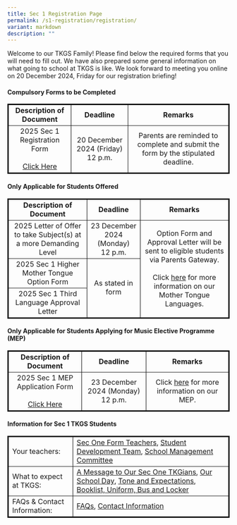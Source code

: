 ```yaml
---
title: Sec 1 Registration Page
permalink: /s1-registration/registration/
variant: markdown
description: ""
---
```

Welcome to our TKGS Family! Please find below the required forms that you will need to fill out. We have also prepared some general information on what going to school at TKGS is like. We look forward to meeting you online on 20 December 2024, Friday for our registration briefing!

<h4>Compulsory Forms to be Completed</h4>
<table border="1" style="border-collapse: collapse; width: 100%; border: 2px solid black;">
    <tbody>
        <tr>
            <td style="font-weight: bold; text-align: center;">Description of Document</td>
            <td style="font-weight: bold; text-align: center;">Deadline</td>
            <td style="font-weight: bold; text-align: center;">Remarks</td>
        </tr>
        <tr>
            <td style="text-align: center; vertical-align: middle;">2025 Sec 1 Registration Form<br><br><a href="https://form.gov.sg/66f3567a3f815c0206eabf67" target="_blank" rel="noopener">Click Here</a></td>
            <td style="text-align: center; vertical-align: middle;">20 December 2024 (Friday)<br>12 p.m.</td>
            <td rowspan="3" style="text-align: center; vertical-align: middle;">Parents are reminded to complete and submit the form by the stipulated deadline.</td>
        </tr>
    </tbody>
</table>

<h4>Only Applicable for Students Offered</h4>
<table border="1" style="border-collapse: collapse; width: 100%; border: 2px solid black;">
    <tbody>
        <tr>
            <td style="font-weight: bold; text-align: center;">Description of Document</td>
            <td style="font-weight: bold; text-align: center;">Deadline</td>
            <td style="font-weight: bold; text-align: center;">Remarks</td>
        </tr>
        <tr>
            <td style="text-align: center; vertical-align: middle;">2025 Letter of Offer to take Subject(s) 
at a more Demanding Level </td>
            <td style="text-align: center; vertical-align: middle;">23 December 2024 (Monday)<br>12 p.m.</td>
            <td rowspan="3" style="text-align: center; vertical-align: middle;">Option Form and Approval Letter will be sent to eligible students via Parents Gateway.<br><br>Click <a href="https://drive.google.com/file/d/18PYfXVRwoSC7bsPqCbtN8p7b5GUTg9sc/view?usp=sharing" target="_blank" rel="noopener">here</a> for more information on our Mother Tongue Languages.</td>
        </tr>
        <tr>
            <td style="text-align: center; vertical-align: middle;">2025 Sec 1 Higher Mother Tongue Option Form</td>
					<td rowspan="2" style="text-align: center; vertical-align: middle;">As stated in form</td>
			</tr>
			<tr>
            <td style="text-align: center; vertical-align: middle;"> 2025 Sec 1 Third Language Approval Letter</td>
        </tr>
    </tbody>
</table>

<h4>Only Applicable for Students Applying for Music Elective Programme (MEP)</h4>
<table border="1" style="border-collapse: collapse; width: 100%; border: 2px solid black;">
    <tbody>
        <tr>
            <td style="font-weight: bold; text-align: center;">Description of Document</td>
            <td style="font-weight: bold; text-align: center;">Deadline</td>
            <td style="font-weight: bold; text-align: center;">Remarks</td>
        </tr>
        <tr>
            <td style="text-align: center; vertical-align: middle;">2025 Sec 1 MEP Application Form<br><br><a href="https://drive.google.com/file/d/1Yx371pnowsqdHTE6iyfHcWwn643FSlOm/view?usp=sharing" target="_blank" rel="noopener">Click Here</a></td>
            <td style="text-align: center; vertical-align: middle;">23 December 2024 (Monday) <br>12 p.m.</td>
            <td style="text-align: center; vertical-align: middle;">Click <a href="https://drive.google.com/file/d/1lrWj9SGaqvXPSLrDTGxhvn8lwWgBr5-u/view?usp=sharing" target="_blank" rel="noopener">here</a> for more information on our MEP.</td>
        </tr>
    </tbody>
</table>
<h4>Information for Sec 1 TKGS Students </h4>
<table border="1" style="border-collapse: collapse; width: 100%; border: 2px solid black;">
	<tbody>
		<tr>
			<td>Your teachers: </td>
			<td><a href="https://drive.google.com/file/d/14j1OVB9JkEIAO15w7sPcVOXxMqThiy1P/view?usp=sharing" target="_blank" rel="noopener">Sec One Form Teachers</a>, <a href="https://drive.google.com/file/d/1TmPwa5mDSrZs_1GR2NtftPvZAOgPOlAe/view?usp=sharing" target="_blank" rel="noopener">Student Development Team</a>, <a href="https://drive.google.com/file/d/19u4QgyXJ5W2LirJ6EsIo4DZMhu3sFTRG/view?usp=sharing" target="_blank" rel="noopener">School Management Committee</a> </td>
		</tr>
		<tr>
			<td>What to expect at TKGS: </td>
			<td><a href="https://drive.google.com/file/d/1zavr-oNUcbLYTMBWJ3DOApw4xIvvbByR/view?usp=sharing" target="_blank" rel="noopener">A Message to Our Sec One TKGians</a>, <a href="https://drive.google.com/file/d/14PdYsAcr05UEh0NJ1xR_FOf0mKEnBKba/view?usp=sharing" target="_blank" rel="noopener">Our School Day</a>, <a href="https://drive.google.com/file/d/1nlZD4cDrYWnrPmmCdUXEmMZCXkkcNPu7/view?usp=sharing" target="_blank" rel="noopener">Tone and Expectations</a>, <a href="/useful-links/booklist-uniform-bus-n-locker/" target="_blank" rel="noopener">Booklist, Uniform, Bus and Locker</a></td>
		</tr>
		<tr>
			<td>FAQs &amp; Contact Information: </td>
			<td><a href="https://drive.google.com/file/d/1hSla0notNjtOO2N50KXDo4HOBftFzoCj/view?usp=sharing" target="_blank" rel="noopener">FAQs</a>, <a href="/useful-links/contact-information" target="_blank" rel="noopener">Contact Information</a></td>
		</tr>
	</tbody>
</table>